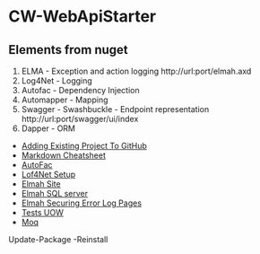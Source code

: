 # CW-WebApiStarter

 




## Elements from nuget

1. ELMA - Exception and action logging
	http://url:port/elmah.axd
2. Log4Net - Logging
3. Autofac - Dependency Injection
4. Automapper - Mapping
5. Swagger - Swashbuckle - Endpoint representation
	http://url:port/swagger/ui/index
6. Dapper - ORM

* [Adding Existing Project To GitHub](https://help.github.com/articles/adding-an-existing-project-to-github-using-the-command-line/)
* [Markdown Cheatsheet](https://github.com/adam-p/markdown-here/wiki/Markdown-Cheatsheet)
* [AutoFac](http://docs.autofac.org/en/latest/integration/webapi.html)
* [Lof4Net Setup](http://devthings.com.ua/implementing-logging-for-asp-net-web-api-with-log4net/)
* [Elmah Site](http://elmah.github.io/downloads/)
* [Elmah SQL server ](http://www.andyfrench.info/2014/07/configuring-elmah-to-use-sql-server.html)
* [Elmah Securing Error Log Pages](https://elmah.github.io/a/securing-error-log-pages/)
* [Tests UOW](http://techbrij.com/generic-repository-unit-of-work-entity-framework-unit-testing-asp-net-mvc)
* [Moq](https://codereview.stackexchange.com/questions/122010/service-repository-pattern-with-ioc-npoco-micro-orm-and-unit-tests)


Update-Package -Reinstall
